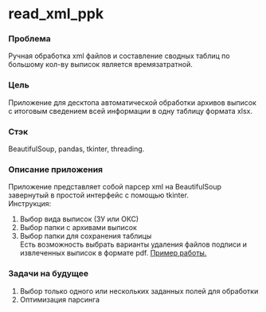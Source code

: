 # read_xml_ppk
### Проблема 
Ручная обработка xml файлов и составление сводных таблиц по большому кол-ву выписок является времязатратной.   
### Цель
Приложение для десктопа автоматической обработки архивов выписок с итоговым сведением всей информации в одну таблицу формата xlsx. 
### Стэк 
BeautifulSoup, pandas, tkinter, threading.

### Описание приложения
Приложение представляет собой парсер xml на BeautifulSoup завернутый в простой интерфейс с помощью tkinter.   
Инструкция:
1. Выбор вида выписок (ЗУ или ОКС)
2. Выбор папки с архивами выписок
3. Выбор папки для сохранения таблицы  
Есть возможность выбрать варианты удаления файлов подписи и извлеченных выписок в формате pdf.
<a href="https://www.youtube.com/watch?v=eZGrsU7iPIs">Пример работы.</a>

### Задачи на будущее 
1. Выбор только одного или нескольких заданных полей для обработки
2. Оптимизация парсинга
